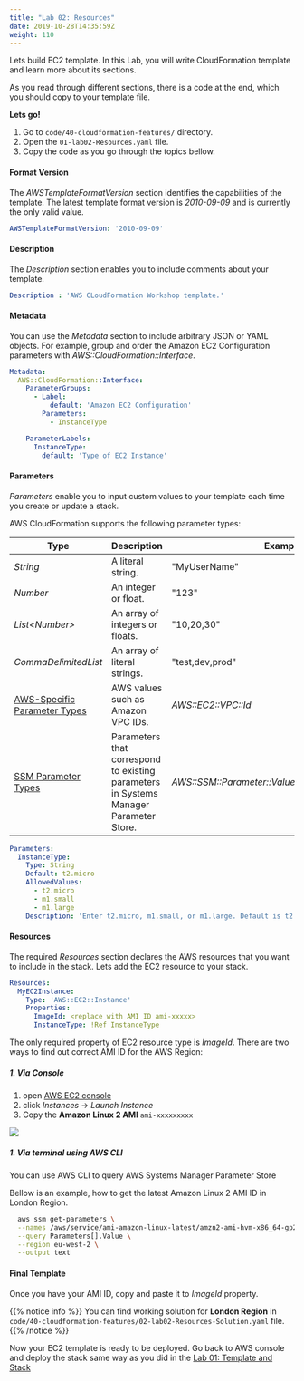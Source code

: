 ```yaml
---
title: "Lab 02: Resources"
date: 2019-10-28T14:35:59Z
weight: 110
---
```


Lets build EC2 template. In this Lab, you will write CloudFormation template and learn more about its sections. 

As you read through different sections, there is a code at the end, which you should copy to your template file.

**Lets go!**

1. Go to `code/40-cloudformation-features/` directory.
1. Open the `01-lab02-Resources.yaml` file.
1. Copy the code as you go through the topics bellow.

#### Format Version
The _AWSTemplateFormatVersion_ section identifies the capabilities of the template. The latest template format
 version is _2010-09-09_ and is currently the only valid value. 
 
```yaml
AWSTemplateFormatVersion: '2010-09-09'
```

#### Description
The _Description_ section enables you to include comments about your template.

```yaml
Description : 'AWS CLoudFormation Workshop template.'
```

#### Metadata
You can use the _Metadata_ section to include arbitrary JSON or YAML objects. For example, group and order the Amazon EC2 Configuration parameters with _AWS::CloudFormation::Interface_.

```yaml
Metadata:
  AWS::CloudFormation::Interface:
    ParameterGroups:
      - Label:
          default: 'Amazon EC2 Configuration'
        Parameters:
          - InstanceType

    ParameterLabels:
      InstanceType:
        default: 'Type of EC2 Instance'
```

#### Parameters
_Parameters_ enable you to input custom values to your template each time you create or update a stack.

AWS CloudFormation supports the following parameter types:

|Type|Description|Example|
|----|----|----|
|_String_|A literal string.|"MyUserName"|
|_Number_|An integer or float.|"123"|
|_List\<Number\>_|An array of integers or floats.|"10,20,30"|
|_CommaDelimitedList_|An array of literal strings.|"test,dev,prod"|
|[AWS-Specific Parameter Types](https://docs.aws.amazon.com/AWSCloudFormation/latest/UserGuide/parameters-section-structure.html#aws-specific-parameter-types)|AWS values such as Amazon VPC IDs.|_AWS::EC2::VPC::Id_|
|[SSM Parameter Types](https://docs.aws.amazon.com/AWSCloudFormation/latest/UserGuide/parameters-section-structure.html#aws-ssm-parameter-types)|Parameters that correspond to existing parameters in Systems Manager Parameter Store.|_AWS::SSM::Parameter::Value\<AWS::EC2::Image::Id\>_|
 
```yaml
Parameters:
  InstanceType:
    Type: String
    Default: t2.micro
    AllowedValues:
      - t2.micro
      - m1.small
      - m1.large
    Description: 'Enter t2.micro, m1.small, or m1.large. Default is t2.micro.'
``` 

#### Resources

The required _Resources_ section declares the AWS resources that you want to include in the stack. Lets add the EC2 resource to your stack.

```yaml
Resources:
  MyEC2Instance:
    Type: 'AWS::EC2::Instance'
    Properties:
      ImageId: <replace with AMI ID ami-xxxxx>
      InstanceType: !Ref InstanceType
```

The only required property of EC2 resource type is _ImageId_. There are two ways to find out correct AMI ID for the AWS Region:

##### 1. Via Console
1. open [AWS EC2 console](https://console.aws.amazon.com/ec2)
1. click _Instances_ -> _Launch Instance_
1. Copy the **Amazon Linux 2 AMI** `ami-xxxxxxxxx`

![](/40-cloudformation-features/ami-1.gif)

##### 1. Via terminal using AWS CLI

You can use AWS CLI to query AWS Systems Manager Parameter Store

Bellow is an example, how to get the latest Amazon Linux 2 AMI ID in London Region.

```bash
  aws ssm get-parameters \
  --names /aws/service/ami-amazon-linux-latest/amzn2-ami-hvm-x86_64-gp2 \
  --query Parameters[].Value \
  --region eu-west-2 \
  --output text
```

#### Final Template
Once you have your AMI ID, copy and paste it to _ImageId_ property.

{{% notice info %}} 
You can find working solution for **London Region** in `code/40-cloudformation-features/02-lab02-Resources-Solution.yaml` file.
{{% /notice %}}

Now your EC2 template is ready to be deployed. Go back to AWS console and deploy the stack same way as you did in 
the [Lab 01: Template and Stack](/30-cloudformation-fundamentals/200-lab-01-stack)
